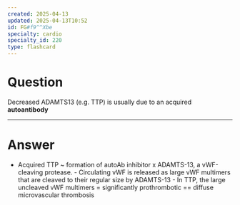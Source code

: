 ```yaml
---
created: 2025-04-13
updated: 2025-04-13T10:52
id: FG#f9^^Xbe
specialty: cardio
specialty_id: 220
type: flashcard
---
```


# Question
Decreased ADAMTS13 (e.g. TTP) is usually due to an acquired **autoantibody**

---

# Answer
- Acquired TTP ~ formation of autoAb inhibitor x ADAMTS-13, a vWF-cleaving protease. - Circulating vWF is released as large vWF multimers that are cleaved to their regular size by ADAMTS-13 - In TTP, the large uncleaved vWF multimers = significantly prothrombotic == diffuse microvascular thrombosis
